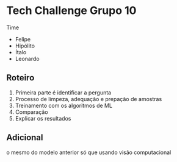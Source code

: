 # Tech Challenge Grupo 10

Time

- Felipe
- Hipólito
- Ítalo
- Leonardo

## Roteiro

1. Primeira parte é identificar a pergunta
2. Processo de limpeza, adequação e prepação de amostras
3. Treinamento com os algoritmos de ML
4. Comparação
5. Explicar os resultados

## Adicional

o mesmo do modelo anterior só que usando visão computacional